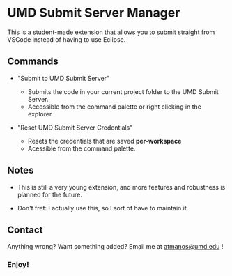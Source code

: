 # UMD Submit Server Manager

This is a student-made extension that allows you to submit straight from VSCode instead of having to use Eclipse.

## Commands

- "Submit to UMD Submit Server"
  - Submits the code in your current project folder to the UMD Submit Server.
  - Accessible from the command palette or right clicking in the explorer.
  
- "Reset UMD Submit Server Credentials"
  - Resets the credentials that are saved **per-workspace**
  - Acessible from the command palette. 

## Notes

- This is still a very young extension, and more features and robustness is planned for the future. 

- Don't fret: I actually use this, so I sort of have to maintain it.

## Contact

Anything wrong? Want something added? Email me at atmanos@umd.edu !


### **Enjoy!**